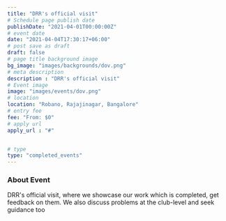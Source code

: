```yaml
---
title: "DRR's official visit"
# Schedule page publish date
publishDate: "2021-04-01T00:00:00Z"
# event date
date: "2021-04-04T17:30:17+06:00"
# post save as draft
draft: false
# page title background image
bg_image: "images/backgrounds/dov.png"
# meta description
description : "DRR's official visit"
# Event image
image: "images/events/dov.png"
# location
location: "Robano, Rajajinagar, Bangalore"
# entry fee
fee: "From: $0"
# apply url
apply_url : "#"


# type
type: "completed_events"
---
```


### About Event
DRR's official visit, where we showcase our work which is completed, get feedback on them. We also discuss problems at the club-level and seek guidance too

